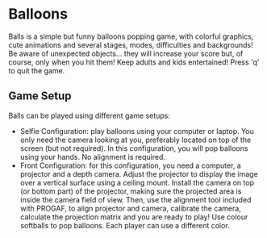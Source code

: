 # Balloons
Balls is a simple but funny balloons popping game, with colorful graphics, cute animations and several stages, modes, difficulties and backgrounds! Be aware of unexpected objects... they will increase your score but, of course, only when you hit them! Keep adults and kids entertained! Press 'q' to quit the game.

## Game Setup
Balls can be played using different game setups:

 - Selfie Configuration: play balloons using your computer or laptop. You only need the camera looking at you, preferably located on top of the screen (but not required). In this configuration, you will pop balloons using your hands. No alignment is required.
 - Front Configuration: for this configuration, you need a computer, a projector and a depth camera. Adjust the projector to display the image over a vertical surface using a ceiling mount. Install the camera on top (or bottom part) of the projector, making sure the projected area is inside the camera field of view. Then, use the alignment tool included with PROGAF, to align projector and camera, calibrate the camera, calculate the projection matrix and you are ready to play! Use colour softballs to pop balloons. Each player can use a different color.
